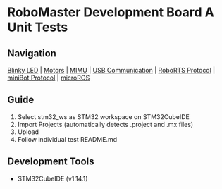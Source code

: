 # RoboMaster Development Board A Unit Tests

## Navigation

[Blinky LED](./stm32_ws/blinkLED) | [Motors](./stm32_ws/) | [MIMU](./stm32_ws/imuTest) | [USB Communication](./stm32_ws/usbCommunication) | [RoboRTS Protocol](./stm32_ws/protocolTest) | [miniBot Protocol](./stm32_ws/miniBot_serial) | [microROS](./stm32_ws/microROS)

## Guide

1. Select stm32_ws as STM32 workspace on STM32CubeIDE
2. Import Projects (automatically detects .project and .mx files)
3. Upload
4. Follow individual test README.md

## Development Tools

-   STM32CubeIDE (v1.14.1)

